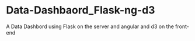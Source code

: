 # Data-Dashbaord_Flask-ng-d3
A Data Dashbord using Flask on the server and angular and d3 on the front-end
